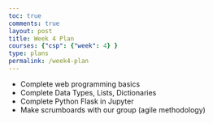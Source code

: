 ```yaml
---
toc: true
comments: true
layout: post
title: Week 4 Plan
courses: {"csp": {"week": 4} }
type: plans
permalink: /week4-plan
---
```


- Complete web programming basics
- Complete Data Types, Lists, Dictionaries
- Complete Python Flask in Jupyter
- Make scrumboards with our group (agile methodology)